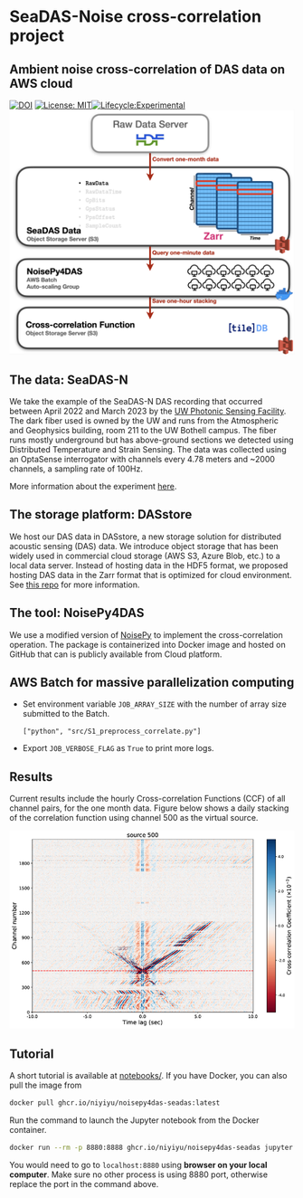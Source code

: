 # SeaDAS-Noise cross-correlation project
## Ambient noise cross-correlation of DAS data on AWS cloud
[![DOI](https://zenodo.org/badge/607295205.svg)](https://zenodo.org/badge/latestdoi/607295205) [![License: MIT](https://img.shields.io/badge/License-MIT-yellow.svg)](https://opensource.org/licenses/MIT)[![Lifecycle:Experimental](https://img.shields.io/badge/Lifecycle-Experimental-339999)](<Redirect-URL>)
![map](./figures/seadas-aws-noisepy.png)

## The data: SeaDAS-N
We take the example of the SeaDAS-N DAS recording that occurred between April 2022 and March 2023 by the [UW Photonic Sensing Facility](https://psf.uw.edu). The dark fiber used is owned by the UW and runs from the Atmospheric and Geophysics building, room 211 to the UW Bothell campus. The fiber runs mostly underground but has above-ground sections we detected using Distributed Temperature and Strain Sensing. The data was collected using an OptaSense interrogator with channels every 4.78 meters and ~2000 channels, a sampling rate of 100Hz.

More information about the experiment [here](https://dasway.ess.washington.edu/vizdas/data/SeaDAS-N).

## The storage platform: DASstore
We host our DAS data in DASstore, a new storage solution for distributed acoustic sensing (DAS) data. We introduce object storage that has been widely used in commercial cloud storage (AWS S3, Azure Blob, etc.) to a local data server. Instead of hosting data in the HDF5 format, we proposed hosting DAS data in the Zarr format that is optimized for cloud environment. See [this repo](https://github.com/niyiyu/DASstore) for more information.

## The tool: NoisePy4DAS
We use a modified version of [NoisePy](https://github.com/mdenolle/NoisePy) to implement the cross-correlation operation. The package is containerized into Docker image and hosted on GitHub that can is publicly available from Cloud platform.

## AWS Batch for massive parallelization computing
* Set environment variable `JOB_ARRAY_SIZE` with the number of array size submitted to the Batch.
    ```
    ["python", "src/S1_preprocess_correlate.py"]
    ```

* Export `JOB_VERBOSE_FLAG` as `True` to print more logs.

## Results
Current results include the hourly Cross-correlation Functions (CCF) of all channel pairs, for the one month data. Figure below shows a daily stacking of the correlation function using channel 500 as the virtual source.

![map](./figures/seadas-aws-ccf.png)

## Tutorial
A short tutorial is available at [notebooks/](./notebooks/example_NoisePy4DAS_SeaDAS-N.ipynb). If you have Docker, you can also pull the image from 
```bash
docker pull ghcr.io/niyiyu/noisepy4das-seadas:latest
```

Run the command to launch the Jupyter notebook from the Docker container.
```bash
docker run --rm -p 8880:8888 ghcr.io/niyiyu/noisepy4das-seadas jupyter notebook --ip 0.0.0.0
```
You would need to go to `localhost:8880` using **browser on your local computer**. Make sure no other process is using 8880 port, otherwise replace the port in the command above.